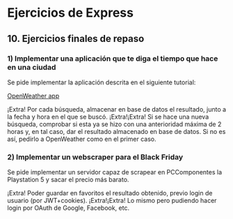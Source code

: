 # Ejercicios de Express

## 10. Ejercicios finales de repaso

### 1) Implementar una aplicación que te diga el tiempo que hace en una ciudad

Se pide implementar la aplicación descrita en el siguiente tutorial:

[OpenWeather app](https://codeburst.io/build-a-weather-website-in-30-minutes-with-node-js-express-openweather-a317f904897b)

¡Extra! Por cada búsqueda, almacenar en base de datos el resultado, junto a la fecha y hora en el que se buscó.
¡Extra!¡Extra! Si se hace una nueva búsqueda, comprobar si esta ya se hizo con una anterioridad máxima de 2 horas y, en tal caso, dar el resultado almacenado en base de datos. Si no es así, pedirlo a OpenWeather como en el primer caso.

### 2) Implementar un webscraper para el Black Friday

Se pide implementar un servidor capaz de scrapear en PCComponentes la Playstation 5 y sacar el precio más barato.

¡Extra! Poder guardar en favoritos el resultado obtenido, previo login de usuario (por JWT+cookies).
¡Extra!¡Extra! Lo mismo pero pudiendo hacer login por OAuth de Google, Facebook, etc.